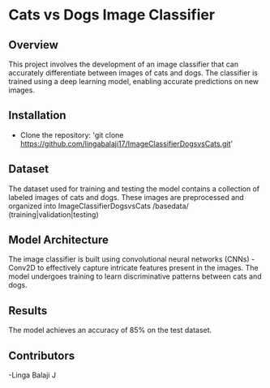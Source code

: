 # Cats vs Dogs Image Classifier

## Overview
This project involves the development of an image classifier that can accurately differentiate between images of cats and dogs. The classifier is trained using a deep learning model, enabling accurate predictions on new images.

## Installation
- Clone the repository: 'git clone https://github.com/lingabalaji17/ImageClassifierDogsvsCats.git'

## Dataset
The dataset used for training and testing the model contains a collection of labeled images of cats and dogs. These images are preprocessed and organized into ImageClassifierDogsvsCats
/basedata/ (training|validation|testing)

## Model Architecture
The image classifier is built using convolutional neural networks (CNNs) - Conv2D to effectively capture intricate features present in the images. The model undergoes training to learn discriminative patterns between cats and dogs.

## Results
The model achieves an accuracy of 85% on the test dataset. 

## Contributors
-Linga Balaji J


